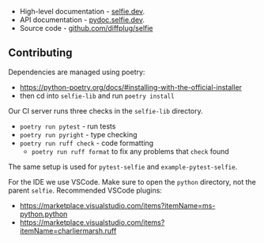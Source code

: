 - High-level documentation - [selfie.dev](https://selfie.dev/py/get-started).
- API documentation - [pydoc.selfie.dev](https://pydoc.selfie.dev/namespaces).
- Source code - [github.com/diffplug/selfie](https://github.com/diffplug/selfie)

## Contributing

Dependencies are managed using poetry:

- https://python-poetry.org/docs/#installing-with-the-official-installer
- then cd into `selfie-lib` and run `poetry install`

Our CI server runs three checks in the `selfie-lib` directory.

- `poetry run pytest` - run tests
- `poetry run pyright` - type checking
- `poetry run ruff check` - code formatting
  - `poetry run ruff format` to fix any problems that `check` found

The same setup is used for `pytest-selfie` and `example-pytest-selfie`.

For the IDE we use VSCode. Make sure to open the `python` directory, not the parent `selfie`. Recommended VSCode plugins:

- https://marketplace.visualstudio.com/items?itemName=ms-python.python
- https://marketplace.visualstudio.com/items?itemName=charliermarsh.ruff
